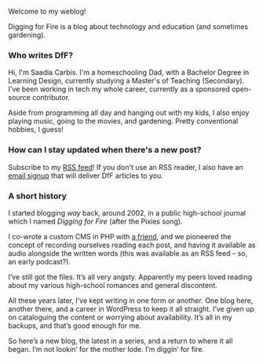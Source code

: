 Welcome to my weblog!

Digging for Fire is a blog about technology and education (and sometimes gardening).

### Who writes DfF?

Hi, I'm Saadia Carbis. I'm a homeschooling Dad, with a Bachelor Degree in Learning Design, currently studying a Master's of Teaching (Secondary). I've been working in tech my whole career, currently as a sponsored open-source contributor.

Aside from programming all day and hanging out with my kids, I also enjoy playing music, going to the movies, and gardening. Pretty conventional hobbies, I guess!

### How can I stay updated when there's a new post?

Subscribe to my [RSS feed](http://localhost:1313/posts/index.xml)! If you don't use an RSS reader, I also have an [email signup](https://9d4e1714.sibforms.com/serve/MUIFAN-sqKSbQoPIp99-H1A9ZPPVCl_qzd_rbFZ7KLNJkRx6eQyORqeOQBq6JDqOgQXiSw3t50fZBZN5CPYqNda1k2d2Yr5xvLx67T_GfZuu5HrUvbmXrvVEYjem0CQ3ZK-2OK1jgoTsjZ18UyyyvuacxJ1r8xuPlDDk-zNVwlLd1CCIuEdKMU3USDXUBuY62ABhDsK1VRghCnBn) that will deliver DfF articles to you.

### A short history
I started blogging _way_ back, around 2002, in a public high-school journal which I named _Digging for Fire_ (after the Pixies song).

I co-wrote a custom CMS in PHP with [a friend](https://motekye.livejournal.com), and we pioneered the concept of recording ourselves reading each post, and having it available as audio alongside the written words (this was available as an RSS feed – so, an early podcast?).

I’ve still got the files. It’s all very angsty. Apparently my peers loved reading about my various high-school romances and general discontent.

All these years later, I’ve kept writing in one form or another. One blog here, another there, and a career in WordPress to keep it all straight. I’ve given up on cataloguing the content or worrying about availability. It’s all in my backups, and that’s good enough for me.

So here’s a new blog, the latest in a series, and a return to where it all began. I’m not lookin’ for the mother lode. I’m diggin’ for fire.